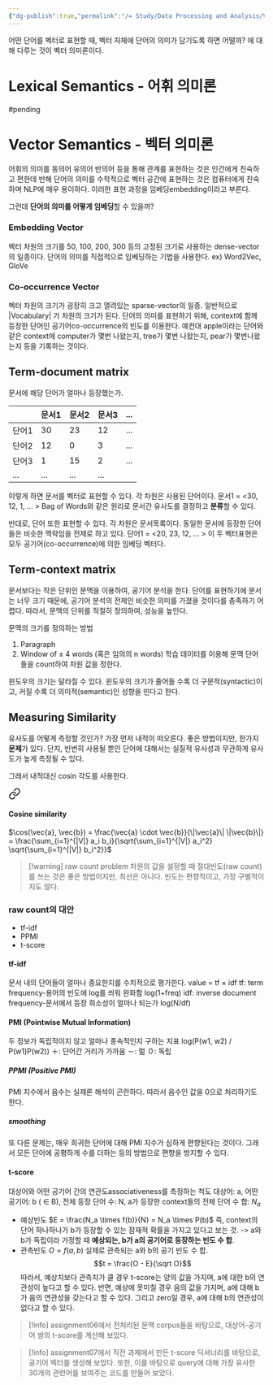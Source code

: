 ```yaml
---
{"dg-publish":true,"permalink":"/= Study/Data Processing and Analysis/Vector Semantics/","created":"2023-12-28T19:05:44.000+09:00","updated":"2025-01-14T15:33:44.000+09:00"}
---
```



어떤 단어를 벡터로 표현할 때, 벡터 자체에 단어의 의미가 담기도록 하면 어떨까? 에 대해 다루는 것이 벡터 의미론이다.

# Lexical Semantics - 어휘 의미론
#pending 


# Vector Semantics - 벡터 의미론

어휘의 의미를 동의어 유의어 반의어 등을 통해 관계를 표현하는 것은 인간에게 친숙하고 편한데 반해 단어의 의미를 수학적으로 벡터 공간에 표현하는 것은 컴퓨터에게 친숙하며 NLP에 매우 용이하다. 이러한 표현 과정을 임베딩embedding이라고 부른다.

그런데 **단어의 의미를 어떻게 임베딩**할 수 있을까?
### Embedding Vector
벡터 차원의 크기를 50, 100, 200, 300 등의 고정된 크기로 사용하는 dense-vector의 일종이다.
단어의 의미를 직접적으로 임베딩하는 기법을 사용한다.
ex) Word2Vec, GloVe

### Co-occurrence Vector
벡터 차원의 크기가 굉장히 크고 열려있는 sparse-vector의 일종. 일반적으로 |Vocabulary| 가 차원의 크기가 된다. 단어의 의미를 표현하기 위해, context에 함께 등장한 단어인 공기어co-occurrence의 빈도를 이용한다.
예컨대 apple이라는 단어와 같은 context에 computer가 몇번 나왔는지, tree가 몇번 나왔는지, pear가 몇번나왔는지 등을 기록하는 것이다.

## Term-document matrix
문서에 해당 단어가 얼마나 등장했는가.

| | 문서1 | 문서2 | 문서3 |... |
| - | - | - | - | -|
| 단어1 | 30 | 23 | 12 |...|
| 단어2 | 12 | 0 | 3 |...|
| 단어3 | 1 | 15 | 2 |...|
|...|...|...|...|

이렇게 하면 문서를 벡터로 표현할 수 있다. 각 차원은 사용된 단어이다.
문서1 = <30, 12, 1, ... >
Bag of Words와 같은 원리로 문서간 유사도를 결정하고 **분류**할 수 있다.

반대로, 단어 또한 표현할 수 있다. 각 차원은 문서목록이다. 동일한 문서에 등장한 단어들은 비슷한 맥락임을 전제로 하고 있다.
단어1 = <20, 23, 12, ... >
이 두 벡터표현은 모두 공기어(co-occurrence)에 의한 임베딩 벡터다.

## Term-context matrix
문서보다는 작은 단위인 문맥을 이용하여, 공기어 분석을 한다. 단어를 표현하기에 문서는 너무 크기 때문에, 공기어 분석의 전제인 비슷한 의미를 가졌을 것이다를 충족하기 어렵다. 따라서, 문맥의 단위를 적절히 정의하여, 성능을 높인다.

문맥의 크기를 정의하는 방법
1. Paragraph
2. Window of ± 4 words (혹은 임의의 n words)
학습 데이터를 이용해 문맥 단어들을 count하여 차원 값을 정한다.

윈도우의 크기는 달라질 수 있다. 윈도우의 크기가 줄어들 수록 더 구문적(syntactic)이고, 커질 수록 더 의미적(semantic)인 성향을 띤다고 한다.

## Measuring Similarity
유사도를 어떻게 측정할 것인가?
가장 먼저 내적이 떠오른다. 좋은 방법이지만, 한가지 **문제**가 있다.
단지, 빈번히 사용될 뿐인 단어에 대해서는 실질적 유사성과 무관하게 유사도가 높게 측정될 수 있다.

그래서 내적대신 cosin 각도를 사용한다.

<div class="transclusion internal-embed is-loaded"><a class="markdown-embed-link" href="/study/data-processing-and-analysis/text-classification/#cosine-similarity" aria-label="Open link"><svg xmlns="http://www.w3.org/2000/svg" width="24" height="24" viewBox="0 0 24 24" fill="none" stroke="currentColor" stroke-width="2" stroke-linecap="round" stroke-linejoin="round" class="svg-icon lucide-link"><path d="M10 13a5 5 0 0 0 7.54.54l3-3a5 5 0 0 0-7.07-7.07l-1.72 1.71"></path><path d="M14 11a5 5 0 0 0-7.54-.54l-3 3a5 5 0 0 0 7.07 7.07l1.71-1.71"></path></svg></a><div class="markdown-embed">



#### Cosine similarity
$\cos(\vec{a}, \vec{b}) = \frac{\vec{a} \cdot \vec{b}}{\|\vec{a}\| \|\vec{b}\|} = \frac{\sum_{i=1}^{|V|} a_i b_i}{\sqrt{\sum_{i=1}^{|V|} a_i^2} \sqrt{\sum_{i=1}^{|V|} b_i^2}}$


</div></div>


>[!warning] raw count problem
> 차원의 값을 설정할 때 절대빈도(raw count)를 쓰는 것은 좋은 방법이지만, 최선은 아니다.
> 빈도는 편향적이고, 가장 구별적이지도 않다.

### raw count의 대안
- tf-idf
- PPMI
- t-score

#### tf-idf
문서 내의 단어들이 얼마나 중요한지를 수치적으로 평가한다.
value = tf × idf
tf: term frequency-용어의 빈도에 log를 씌워 완화함 log(1+freq)
idf: inverse document frequency-문서에서 등장 희소성이 얼마나 되는가 log(N/df)

#### PMI (Pointwise Mutual Information)
두 정보가 독립적이지 않고 얼마나 종속적인지 구하는 지표 log(P(w1, w2) / P(w1)P(w2))
＋: 단어간 거리가 가까움
－: 멂
０: 독립
##### PPMI (Positive PMI)
PMI 지수에서 음수는 실제론 해석이 곤란하다. 따라서 음수인 값을 0으로 처리하기도 한다.
##### smoothing
또 다른 문제는, 매우 희귀한 단어에 대해 PMI 지수가 심하게 편향된다는 것이다. 그래서 모든 단어에 공평하게 수를 더하는 등의 방법으로 편향을 방지할 수 있다.

#### t-score
대상어와 어떤 공기어 간의 연관도associativeness를 측정하는 척도
대상어: a, 어떤 공기어: b ( $\in$ B), 전체 등장 단어 수: N, a가 등장한 context들의 전체 단어 수 합: $N_a$

- 예상빈도 $E = \frac{N_a \times f(b)}{N} = N_a \times P(b)$
	즉, context의 단어 하나하나가 b가 등장할 수 있는 잠재적 확률을 가지고 있다고 보는 것. -> a와 b가 독립이라 가정할 때 **예상되는, b가 a의 공기어로 등장하는 빈도 수 합**.
- 관측빈도 $O = f(a, b)$
	실제로 관측되는 a와 b의 공기 빈도 수 합.
$$t = \frac{O - E}{\sqrt O}$$
따라서, 예상치보다 관측치가 클 경우 t-score는 양의 값을 가지며, a에 대한 b의 연관성이 높다고 할 수 있다. 반면, 예상에 못미칠 경우 음의 값을 가지며, a에 대해 b가 음의 연관성을 갖는다고 할 수 있다. 그리고 zero일 경우, a에 대해 b의 연관성이 없다고 할 수 있다.

>[!info]
>assignment06에서 전처리된 문맥 corpus들을 바탕으로, 대상어-공기어 쌍의 t-score를 계산해 보았다.

>[!info]
>assignment07에서 직전 과제에서 만든 t-score 딕셔너리를 바탕으로, 공기어 벡터를 생성해 보았다. 또한, 이를 바탕으로 query에 대해 가장 유사한 30개의 관련어를 보여주는 코드를 만들어 보았다.

